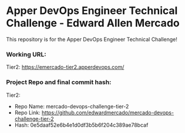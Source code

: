 # Apper DevOps Engineer Technical Challenge - Edward Allen Mercado
This repository is for the Apper DevOps Engineer Technical Challenge! 

### Working URL:
Tier2: https://emercado-tier2.apperdevops.com/

### Project Repo and final commit hash:

Tier2:
- Repo Name: mercado-devops-challenge-tier-2
- Repo Link: https://github.com/edwardmercado/mercado-devops-challenge-tier-2
- Hash: 0e5daaf52e6b4e1d0df3b5b6f204c389ae78bcaf